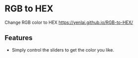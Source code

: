 # RGB to HEX
Change RGB color to HEX
https://yenlai.github.io/RGB-to-HEX/

## Features
- Simply control the sliders to get the color you like.

